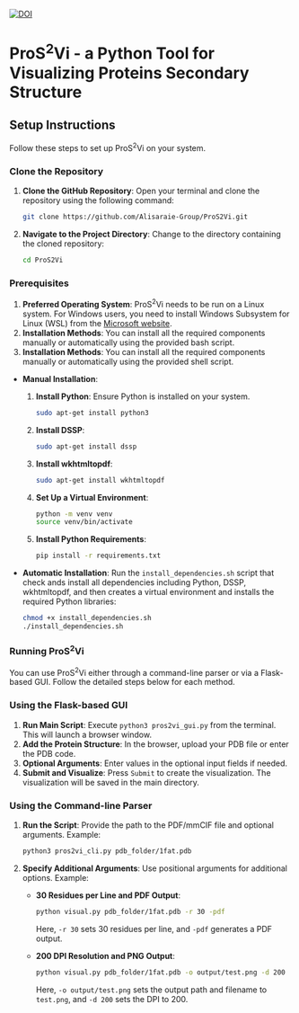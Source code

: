 [![DOI](https://zenodo.org/badge/816348234.svg)](https://zenodo.org/doi/10.5281/zenodo.12554830)

# ProS<sup>2</sup>Vi - a Python Tool for Visualizing Proteins Secondary Structure

## Setup Instructions

Follow these steps to set up ProS<sup>2</sup>Vi on your system.

### Clone the Repository

1. **Clone the GitHub Repository**: Open your terminal and clone the repository using the following command:
   ```bash
   git clone https://github.com/Alisaraie-Group/ProS2Vi.git
   ```

2. **Navigate to the Project Directory**: Change to the directory containing the cloned repository:
   ```bash
   cd ProS2Vi
   ```

### Prerequisites

1. **Preferred Operating System**: ProS<sup>2</sup>Vi needs to be run on a Linux system. For Windows users, you need to install Windows Subsystem for Linux (WSL) from the [Microsoft website](https://docs.microsoft.com/en-us/windows/wsl/install).
2. **Installation Methods**: You can install all the required components manually or automatically using the provided bash script.
2. **Installation Methods**: You can install all the required components manually or automatically using the provided shell script.

- **Manual Installation**:
  1. **Install Python**: Ensure Python is installed on your system.
     ```bash
     sudo apt-get install python3
     ```
  2. **Install DSSP**:
     ```bash
     sudo apt-get install dssp
     ```
  3. **Install wkhtmltopdf**:
     ```bash
     sudo apt-get install wkhtmltopdf
     ```
  4. **Set Up a Virtual Environment**:
     ```bash
     python -m venv venv
     source venv/bin/activate
     ```
  5. **Install Python Requirements**:
     ```bash
     pip install -r requirements.txt
     ```

- **Automatic Installation**: Run the `install_dependencies.sh` script that check ands install all dependencies including Python, DSSP, wkhtmltopdf, and then creates a virtual environment and installs the required Python libraries:
  ```bash
  chmod +x install_dependencies.sh
  ./install_dependencies.sh
  ```

### Running ProS<sup>2</sup>Vi

You can use ProS<sup>2</sup>Vi either through a command-line parser or via a Flask-based GUI. Follow the detailed steps below for each method.

### Using the Flask-based GUI

1. **Run Main Script**: Execute `python3 pros2vi_gui.py` from the terminal. This will launch a browser window.
2. **Add the Protein Structure**: In the browser, upload your PDB file or enter the PDB code.
3. **Optional Arguments**: Enter values in the optional input fields if needed.
4. **Submit and Visualize**: Press `Submit` to create the visualization. The visualization will be saved in the main directory.

### Using the Command-line Parser

1. **Run the Script**: Provide the path to the PDF/mmCIF file and optional arguments. Example:
    ```bash
    python3 pros2vi_cli.py pdb_folder/1fat.pdb
    ```

2. **Specify Additional Arguments**: Use positional arguments for additional options. Example:
    - **30 Residues per Line and PDF Output**:
      ```bash
      python visual.py pdb_folder/1fat.pdb -r 30 -pdf
      ```
      Here, `-r 30` sets 30 residues per line, and `-pdf` generates a PDF output.

    - **200 DPI Resolution and PNG Output**:
      ```bash
      python visual.py pdb_folder/1fat.pdb -o output/test.png -d 200
      ```
      Here, `-o output/test.png` sets the output path and filename to `test.png`, and `-d 200` sets the DPI to 200.
      
